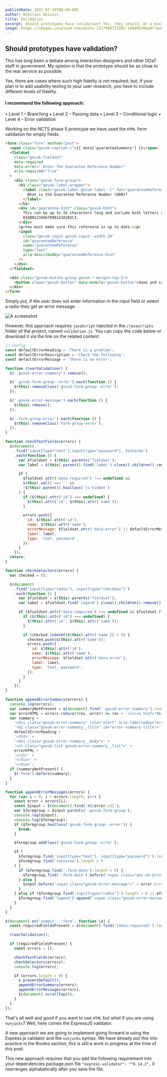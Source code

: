 ```yaml
---
publishDate: 2022-07-30T00:00:00Z
author: Nikolaos Gkionis
title: Validation
excerpt: Should prototypes have validation? Yes, they should. At a minimum empty field validation needs to be implemented to ensure branching is accurately rendered.
image: https://images.unsplash.com/photo-1517694712202-14dd9538aa97?q=80&w=2970&auto=format&fit=crop&ixlib=rb-4.0.3&ixid=M3wxMjA3fDB8MHxwaG90by1wYWdlfHx8fGVufDB8fHx8fA%3D%3D
---
```


## Should prototypes have validation?

This has long been a debate among interaction designers and other DDaT staff in government. My opinion is that the prototype should be as close to the real service as possible.

Yes, there are cases where such high fidelity is not required; but, if your plan is to add usability testing to your user research, you have to include different levels of fidelity.

#### I recommend the following approach:

• Level 1 – Branching
• Level 2 – Passing data
• Level 3 – Conditional logic
• Level 4 – Error validation

Working on the NCTS phase 5 prototype we have used the `HTML` form validation for empty fields.

```html
<form class="form" method="post">
  <span class="govuk-caption-l">{{ data['guaranteeSummary'] }}</span>
  <fieldset
    class="govuk-fieldset"
    data-required
    data-error=" Enter the Guarantee Reference Number"
    aria-required="true"
  >
    <div class="govuk-form-group">
      <h1 class="govuk-label-wrapper">
        <label class="govuk-label govuk-label--l" for="guaranteeReference">
          What is the Guarantee Reference Number (GRN)?
        </label>
      </h1>
      <div id="guarantee-hint" class="govuk-hint">
        This can be up to 24 characters long and include both letters and numbers. For example,
        01GB01234567890123A1B2C3.
      </div>
      <p>You must make sure this reference is up to date.</p>
      <input
        class="govuk-input govuk-input--width-20"
        id="guaranteeReference"
        name="guaranteeReference"
        type="text"
        aria-describedby="guaranteeReference-hint"
      />
    </div>
  </fieldset>

  <div class="govuk-button-group govuk-!-margin-top-3">
    <button class="govuk-button" data-module="govuk-button">Save and continue</button>
  </div>
</form>
```

Simply put, if the user does not enter information in the input field or select a radio they get an error message.

![A screenshot](/assets/error.png 'A screenshot of the error message')
<br>

However, this approach requires `javaScript` injected in the `/javascripts` folder of the project, named `validation.js`. You can copy the code below or download it via the link on the related content.

```js
// Config
const defaultErrorHeading = 'There is a problem';
const defaultErrorDescription = 'Check the following';
const defaultErrorMessage = 'There is an error';

function clearValidation() {
  $('.govuk-error-summary').remove();

  $('.govuk-form-group--error').each(function () {
    $(this).removeClass('govuk-form-group--error');
  });

  $('.govuk-error-message').each(function () {
    $(this).remove();
  });

  $('.form-group-error').each(function () {
    $(this).removeClass('form-group-error');
  });
}

function checkTextFields(errors) {
  $(document)
    .find('input[type="text"],input[type="password"], textarea')
    .each(function () {
      var $fieldset = $(this).parents('fieldset');
      var label = $(this).parent().find('label').clone().children().remove().end().text();

      if (
        $fieldset.attr('data-required') !== undefined &&
        $(this).val() === '' &&
        !$(this).parent().hasClass('js-hidden')
      ) {
        if ($(this).attr('id') === undefined) {
          $(this).attr('id', $(this).attr('name'));
        }

        errors.push({
          id: $(this).attr('id'),
          name: $(this).attr('name'),
          errorMessage: $fieldset.attr('data-error') || defaultErrorMessage,
          label: label,
          type: 'text, password',
        });
      }
    });
  return;
}

function checkSelectors(errors) {
  var checked = [];

  $(document)
    .find('input[type="radio"], input[type="checkbox"]')
    .each(function () {
      var $fieldset = $(this).parents('fieldset');
      var label = $fieldset.find('legend').clone().children().remove().end().text();

      if ($fieldset.attr('data-required') !== undefined && $fieldset.find(':checked').length === 0) {
        if ($(this).attr('id') === undefined) {
          $(this).attr('id', $(this).attr('name'));
        }

        if (checked.indexOf($(this).attr('name')) < 0) {
          checked.push($(this).attr('name'));
          errors.push({
            id: $(this).attr('id'),
            name: $(this).attr('name'),
            errorMessage: $fieldset.attr('data-error'),
            label: label,
            type: 'text, password',
          });
        }
      }
    });
}

function appendErrorSummary(errors) {
  console.log(errors);
  var summaryNotPresent = $(document).find('.govuk-error-summary').length === 0;
  var errorHTML = errors.reduce((res, error) => res + `<li><a href="#${error.id}">${error.errorMessage}</a></li>`, '');
  var summary =
    '<div class="govuk-error-summary" role="alert" aria-labelledby="error-summary-title" tabindex="-1" data-module="govuk-error-summary">' +
    '<h2 class="govuk-error-summary__title" id="error-summary-title">' +
    defaultErrorHeading +
    '</h2>' +
    '<div class="govuk-error-summary__body">' +
    '<ul class="govuk-list govuk-error-summary__list">' +
    errorHTML +
    '</ul>' +
    '</div>' +
    '</div>';
  if (summaryNotPresent) {
    $('form').before(summary);
  }
}

function appendErrorMessages(errors) {
  for (var i = 0; i < errors.length; i++) {
    const error = errors[i];
    const $input = $(document).find(`#${error.id}`);
    var $formgroup = $input.parents('.govuk-form-group');
    console.log($input);
    console.log($formgroup);
    if ($formgroup.hasClass('govuk-form-group--error')) {
      break;
    }

    $formgroup.addClass('govuk-form-group--error');

    if (
      $formgroup.find('input[type="text"], input[type="password"]').length > 0 ||
      $formgroup.find('textarea').length > 0
    ) {
      if ($formgroup.find('.form-date').length > 0) {
        $formgroup.find('.form-date').before('<span class="gov-uk-error-message">' + error.errorMessage + '</span>');
      } else {
        $input.before('<span class="govuk-error-message">' + error.errorMessage + '</span>');
      }
    } else if ($formgroup.find('input[type="radio"]').length > 0 || $formgroup.find('input[type="checkbox"]')) {
      $formgroup.find('legend').append('<span class="govuk-error-message">' + error.errorMessage + '</span>');
    }
  }
}

$(document).on('submit', 'form', function (e) {
  const requiredFieldsPresent = $(document).find('[data-required]').length > 0;

  clearValidation();

  if (requiredFieldsPresent) {
    const errors = [];

    checkTextFields(errors);
    checkSelectors(errors);
    console.log(errors);

    if (errors.length > 0) {
      e.preventDefault();
      appendErrorSummary(errors);
      appendErrorMessages(errors);
      $(document).scrollTop(0);
    }
  }
});
```

That's all well and good if you want to use `HTML` but what if you are using `nunjucks`? Well, here comes the ExpressJS validator.

A new approach we are going to implement going forward is using the Express.js validator and the `nunjucks` syntax. We have already put this into practice in the Routes section, this is still a work in progress at the time of this post.

This new approach requires that you add the following requirement into your dependencies package.json file `"express-validator": "^6.14.2",` it rearranges alphabetically after you save the file.
